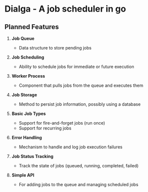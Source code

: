 # Dialga - A job scheduler in go

## Planned Features

1. **Job Queue**

   - Data structure to store pending jobs

2. **Job Scheduling**

   - Ability to schedule jobs for immediate or future execution

3. **Worker Process**

   - Component that pulls jobs from the queue and executes them

4. **Job Storage**

   - Method to persist job information, possibly using a database

5. **Basic Job Types**

   - Support for fire-and-forget jobs (run once)
   - Support for recurring jobs

6. **Error Handling**

   - Mechanism to handle and log job execution failures

7. **Job Status Tracking**

   - Track the state of jobs (queued, running, completed, failed)

8. **Simple API**
   - For adding jobs to the queue and managing scheduled jobs
